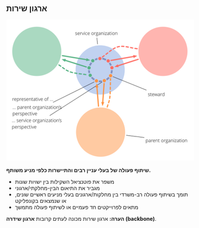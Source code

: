 ## ארגון שירות

![right,fit](img/structural-patterns/service-organization-text.png)

**שיתוף פעולה של בעלי עניין רבים והתיישרות כלפי מניע משותף.**

- משפר את פוטנציאל השקילות בין ישויות שונות
- מגביר את התיאום הבין-מחלקתי/ארגוני
- תומך בשיתוף פעולה רב-משרדי בין מחלקות/ארגונים בעלי מניעים ראשיים שונים, או שנמצאים בקונפליקט
- מתאים לפרוייקטים חד פעמיים או לשיתוף פעולה מתמשך

**הערה:** ארגון שירות מכונה לעתים קרובות **ארגון שידרה (backbone)**.